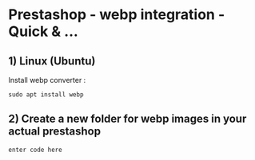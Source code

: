 # Prestashop - webp integration - Quick & ...

## 1) Linux (Ubuntu)

Install webp converter :

    sudo apt install webp

## 2) Create a new folder for webp images in your actual prestashop 

    enter code here

